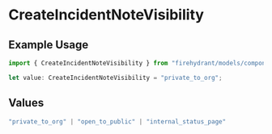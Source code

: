 # CreateIncidentNoteVisibility

## Example Usage

```typescript
import { CreateIncidentNoteVisibility } from "firehydrant/models/components";

let value: CreateIncidentNoteVisibility = "private_to_org";
```

## Values

```typescript
"private_to_org" | "open_to_public" | "internal_status_page"
```